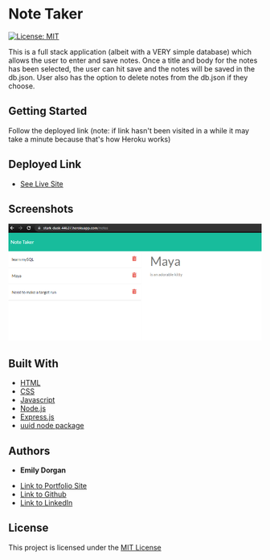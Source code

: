 # Note Taker

[![License: MIT](https://img.shields.io/badge/License-MIT-yellow.svg)](https://opensource.org/licenses/MIT)

This is a full stack application (albeit with a VERY simple database) which allows the user to enter and save notes. Once a title and body for the notes has been selected, the user can hit save and the notes will be saved in the db.json. User also has the option to delete notes from the db.json if they choose.


## Getting Started

Follow the deployed link (note: if link hasn't been visited in a while it may take a minute because that's how Heroku works)

## Deployed Link

* [See Live Site](https://stark-dusk-44637.herokuapp.com/)

## Screenshots

![Screenshot of notes](/screenshots/notes.png)

## Built With

* [HTML](https://developer.mozilla.org/en-US/docs/Web/HTML)
* [CSS](https://developer.mozilla.org/en-US/docs/Web/CSS)
* [Javascript](https://developer.mozilla.org/en-US/docs/Web/JavaScript)
* [Node.js](https://nodejs.org/)
* [Express.js](https://expressjs.com/)
* [uuid node package](https://www.npmjs.com/package/uuid)


## Authors

* **Emily Dorgan** 

- [Link to Portfolio Site](https://emdorgan.github.io/updated-portfolio/)
- [Link to Github](https://github.com/emdorgan)
- [Link to LinkedIn](https://www.linkedin.com/in/emily-dorgan/)

## License

This project is licensed under the [MIT License](https://opensource.org/licenses/MIT)